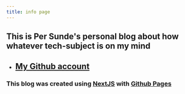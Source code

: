 ```yaml
---
title: info page
---
```

## This is Per Sunde's personal blog about how whatever tech-subject is on my mind
 - ## [My Github account](https://github.com/persunde/)

### This blog was created using [NextJS](https://nextjs.org/) with [Github Pages](https://pages.github.com/)
